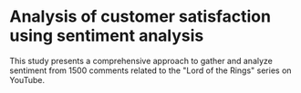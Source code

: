 # Analysis of customer satisfaction using sentiment analysis

This study presents a comprehensive approach to gather and analyze sentiment from 1500 comments related to the "Lord of the Rings" series on YouTube.
